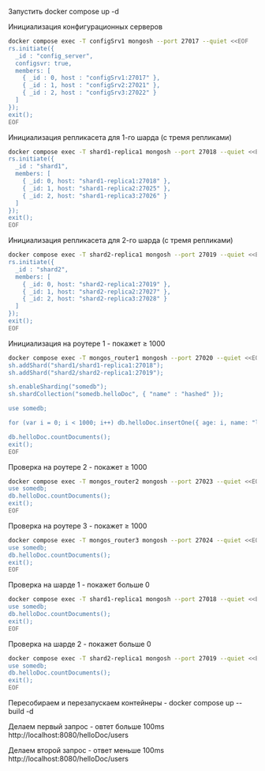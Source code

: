 Запустить docker compose up -d

Инициализация конфигурационных серверов

```bash
docker compose exec -T configSrv1 mongosh --port 27017 --quiet <<EOF
rs.initiate({
  _id : "config_server",
  configsvr: true,
  members: [
    { _id : 0, host : "configSrv1:27017" },
    { _id : 1, host : "configSrv2:27021" },
    { _id : 2, host : "configSrv3:27022" }
  ]
});
exit();
EOF
```

Инициализация репликасета для 1-го шарда (с тремя репликами)

```bash
docker compose exec -T shard1-replica1 mongosh --port 27018 --quiet <<EOF
rs.initiate({
  _id : "shard1",
  members: [
    { _id: 0, host: "shard1-replica1:27018" },
    { _id: 1, host: "shard1-replica2:27025" },
    { _id: 2, host: "shard1-replica3:27026" }
  ]
});
exit();
EOF
```

Инициализация репликасета для 2-го шарда (с тремя репликами)

```bash
docker compose exec -T shard2-replica1 mongosh --port 27019 --quiet <<EOF
rs.initiate({
  _id : "shard2",
  members: [
    { _id: 0, host: "shard2-replica1:27019" },
    { _id: 1, host: "shard2-replica2:27027" },
    { _id: 2, host: "shard2-replica3:27028" }
  ]
});
exit();
EOF
```

Инициализация на роутере 1 - покажет ≥ 1000
```bash
docker compose exec -T mongos_router1 mongosh --port 27020 --quiet <<EOF
sh.addShard("shard1/shard1-replica1:27018");
sh.addShard("shard2/shard2-replica1:27019");

sh.enableSharding("somedb");
sh.shardCollection("somedb.helloDoc", { "name" : "hashed" });

use somedb;

for (var i = 0; i < 1000; i++) db.helloDoc.insertOne({ age: i, name: "ly" + i });

db.helloDoc.countDocuments();
exit();
EOF

```

Проверка на роутере 2 - покажет ≥ 1000
```bash
docker compose exec -T mongos_router2 mongosh --port 27023 --quiet <<EOF
use somedb;
db.helloDoc.countDocuments();
exit();
EOF
```

Проверка на роутере 3 - покажет ≥ 1000

```bash
docker compose exec -T mongos_router3 mongosh --port 27024 --quiet <<EOF
use somedb;
db.helloDoc.countDocuments();
exit();
EOF
```

Проверка на шарде 1  - покажет больше 0

```bash
docker compose exec -T shard1-replica1 mongosh --port 27018 --quiet <<EOF
use somedb;
db.helloDoc.countDocuments();
exit();
EOF
```

Проверка на шарде 2 - покажет больше 0

```bash
docker compose exec -T shard2-replica1 mongosh --port 27019 --quiet <<EOF
use somedb;
db.helloDoc.countDocuments();
exit();
EOF
```

Пересобираем и перезапускаем контейнеры - docker compose up --build -d

Делаем первый запрос - овтет больше 100ms
http://localhost:8080/helloDoc/users

Делаем второй запрос - ответ меньше 100ms
http://localhost:8080/helloDoc/users